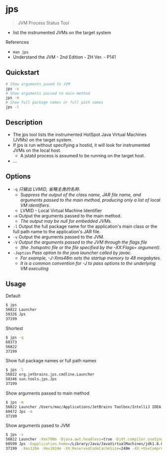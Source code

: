 # jps

> JVM Process Status Tool

- list the instrumented JVMs on the target system

References

- `man jps`
- Understand the JVM - 2nd Edition - ZH Ver. - P141

## Quickstart

```bash
# Show arguments pased to JVM
jps -v
# Show arguments passed to main method
jps -m
# Show full package names or full path names
jps -l
```

## Description

- The jps tool lists the instrumented HotSpot Java Virtual Machines (JVMs) on the target system.
- If jps is run without specifying a hostid, it will look for instrumented JVMs on the local host.
    - A jstatd process is assumed to be running on the target host.
- …

## Options

- `-q` _只输出 LVMID, 省略主类的名称._
    - _Suppress the output of the class name, JAR file name, and arguments passed to the main method, producing only a list of local VM identifiers._
    - LVMID - Local Virtual Machine Identifier
- `-m` Output the arguments passed to the main method.
    - _The output may be null for embedded JVMs._
- `-l` Output the full package name for the application's main class or the full path name to the application's JAR file.
- `-v` Output the arguments passed to the JVM.
- `-V` _Output the arguments passed to the JVM through the flags file_
    - _(the .hotspotrc file or the file specified by the -XX:Flags=<filename> argument)._
- `-Joption` _Pass option to the java launcher called by javac._
    - _For example, -J-Xms48m sets the startup memory to 48 megabytes._
    - _It is a common convention for -J to pass options to the underlying VM executing_

## Usage

Default

```bash
$ jps
56822 Launcher
58326 Jps
37199
```

Shortest

```bash
$ jps -q
60373
56822
37199
```

Show full package names or full path names

```bash
$ jps -l
56822 org.jetbrains.jps.cmdline.Launcher
58346 sun.tools.jps.Jps
37199
```

Show arguments passed to main method

```bash
$ jps -m
56822 Launcher /Users/mac/Applications/JetBrains Toolbox/IntelliJ IDEA.app/Contents/lib/netty-resolver-4.1.47.Final.jar:/Users/mac/Applications/JetBrains Toolbox/IntelliJ IDEA.app/Contents/lib/maven-resolver-provider-3.6.1.jar:/Users/mac/Applications/JetBrains Toolbox/IntelliJ IDEA.app/Contents/lib/log4j.jar:/Users/mac/Applications/JetBrains Toolbox/IntelliJ IDEA.app/Contents/lib/maven-model-3.6.1.jar:/Users/mac/Applications/JetBrains Toolbox/IntelliJ IDEA.app/Contents/lib/idea_rt.jar:/Users/mac/Applications/JetBrains Toolbox/IntelliJ IDEA.app/Contents/lib/jps-model.jar:/Users/mac/Applications/JetBrains Toolbox/IntelliJ IDEA.app/Contents/lib/netty-buffer-4.1.47.Final.jar:/Users/mac/Applications/JetBrains Toolbox/IntelliJ IDEA.app/Contents/plugins/java/lib/aether-dependency-resolver.jar:/Users/mac/Applications/JetBrains Toolbox/IntelliJ IDEA.app/Contents/lib/annotations.jar:/Users/mac/Applications/JetBrains Toolbox/IntelliJ IDEA.app/Contents/lib/oro-2.0.8.jar:/Users/mac/Applications/JetBrai
60472 Jps -m
37199
```

Show arguments pased to JVM

```bash
$ jps -v
56822 Launcher -Xmx700m -Djava.awt.headless=true -Djdt.compiler.useSingleThread=true -Dpreload.project.path=/Users/mac/Documents/java.buyermall -Dpreload.config.path=/Users/mac/Library/Application Support/JetBrains/IntelliJIdea2020.1/options -Dcompile.parallel=false -Drebuild.on.dependency.change=true -Djava.net.preferIPv4Stack=true -Dio.netty.initialSeedUniquifier=-7963982648567631968 -Dfile.encoding=UTF-8 -Duser.language=en -Duser.country=CN -Didea.paths.selector=IntelliJIdea2020.1 -Didea.home.path=/Users/mac/Applications/JetBrains Toolbox/IntelliJ IDEA.app/Contents -Didea.config.path=/Users/mac/Library/Application Support/JetBrains/IntelliJIdea2020.1 -Didea.plugins.path=/Users/mac/Library/Application Support/JetBrains/IntelliJIdea2020.1/plugins -Djps.log.dir=/Users/mac/Library/Logs/JetBrains/IntelliJIdea2020.1/build-log -Djps.fallback.jdk.home=/Users/mac/Applications/JetBrains Toolbox/IntelliJ IDEA.app/Contents/jbr/Contents/Home -Djps.fallback.jdk.version=11.0.6 -Dio.netty.noUnsafe=true -Djava.io.tmpdir=/Users/mac/Librar
60599 Jps -Dapplication.home=/Library/Java/JavaVirtualMachines/jdk1.8.0_221.jdk/Contents/Home -Xms8m
37199  -Xms128m -Xmx1024m -XX:ReservedCodeCacheSize=240m -XX:+UseCompressedOops -Dfile.encoding=UTF-8 -XX:+UseConcMarkSweepGC -XX:SoftRefLRUPolicyMSPerMB=50 -ea -XX:CICompilerCount=2 -Dsun.io.useCanonPrefixCache=false -Djava.net.preferIPv4Stack=true -Djdk.http.auth.tunneling.disabledSchemes="" -XX:+HeapDumpOnOutOfMemoryError -XX:-OmitStackTraceInFastThrow -Djdk.attach.allowAttachSelf -Dkotlinx.coroutines.debug=off -Xverify:none -XX:ErrorFile=/Users/mac/java_error_in_idea_%p.log -XX:HeapDumpPath=/Users/mac/java_error_in_idea.hprof -Djb.vmOptionsFile=/Users/mac/Library/Application Support/JetBrains/IntelliJIdea2020.1/idea.vmoptions -Didea.home.path=/Users/mac/Applications/JetBrains Toolbox/IntelliJ IDEA.app/Contents -Didea.executable=idea -Didea.paths.selector=IntelliJIdea2020.1 -Didea.vendor.name=JetBrains
```
